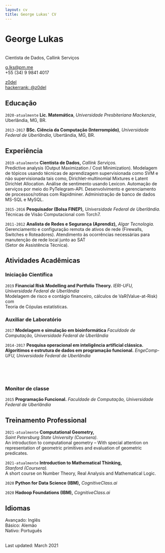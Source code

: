 ```yaml
---
layout: cv
title: George Lukas' CV
---
```

# George Lukas
<br/>Cientista de Dados, Callink Serviços


<a href="g.lks@pm.me">g.lks@pm.me</a> 
<br/>+55 (34) 9 9841 4017
<div id="webaddress">
  <a href="https://github.com/z0del"><i class="fab fa-github"></i> z0del</a> <br/> 
  <a href="https://www.hackerrank.com/z0del"><i class="fas fa-users"></i> hackerrank: @z0del</a>
</div>

## Educação

`2020-atualmente`
**Lic. Matemática**, *Universidade Presbiteriana Mackenzie*, Uberlândia, MG, BR.<br/>

`2013-2017`
**BSc. Ciência da Computação (Interrompido)**, *Universidade Federal de Uberlândia*, Ubertândia, MG, BR.

## Experiência

`2019-atualmente`
**Cientista de Dados,** *Callink Serviços.*<br/>
Predictive analysis (Output Maximization / Cost Minimization).
Modelagem de tópicos usando técnicas de aprendizagem supervisionada como SVM e não supervisionada 
tais como, Dirichlet-multinomial Mixtures e Latent Dirichlet Allocation. Análise de sentimento usando Lexicon. 
Automação de serviços por meio do PyTelegram-API. Desenvolvimento e gerenciamento de processos/rotinas com Rapidminer.
Administração de banco de dados MS-SQL e MySQL. 

`2015-2016`
**Pesquisador (Bolsa FINEP),** *Universidade Federal de Uberlândia.*<br/>
Técnicas de Visão Computacional com Torch7.

`2011-2012`
**Analista de Redes e Segurança (Aprendiz),** *Algar Tecnologia.*<br/>
Gerenciamento e configuração remota de ativos de rede (Firewalls, Switches e Roteadores).
Atendimento às ocorrências necessárias para manutenção de rede local junto ao SAT<br/>(Setor de Assistência Técnica).


## Atividades Acadêmicas

### Iniciação Científica

`2019`
**Financial Risk Modelling and Portfolio Theory.** *IERI-UFU, Universidade Federal de Uberlândia*<br/>
Modelagem de risco e contágio financeiro, cálculos de VaR(Value-at-Risk) com <br/>Teoria de Cópulas estatísticas.


### Auxiliar de Laboratório
`2017`
**Modelagem e simulação em bioinformática**
*Faculdade de Computação, Universidade Federal de Uberlândia*

`2014-2017`
**Pesquisa operacional em inteligência artificial clássica.**
**Algoritimos e estrutura de dados em programação funcional.**
*EngeComp-UFU, Universidade Federal de Uberlândia*

<br/><br/><br/>
### Monitor de classe
`2015`
**Programação Funcional.** *Faculdade de Computação, Universidade Federal de Uberlândia*


## Treinamento Professional

`2021-atualmente`
**Computational Geometry,**<br/>*Saint Petersburg State University (Coursera).*
<br/>An introduction to computational geometry – 
With special attention on representation of geometric primitives and evaluation of geometric predicates.<br/>

`2021-atualmente`
**Introduction to Mathematical Thinking,**<br/>*Stanford (Coursera).*<br/>
A short course on Number Theory, Real Analysis and Mathematical Logic.<br/>

`2020`
**Python for Data Science (IBM),** *CognitiveClass.ai*<br/>

`2020`
**Hadoop Foundations (IBM),** *CognitiveClass.ai*<br/>


## Idiomas

Avançado: Inglês<br/>
Básico: Alemão<br/>
Nativo: Português<br/>

<br/>Last updated: March  2021<br/><br/>

